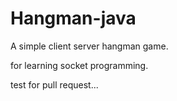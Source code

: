 # Hangman-java
A simple client server hangman game.

for learning socket programming.

test for pull request...